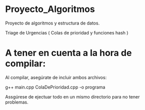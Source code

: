 # Proyecto_Algoritmos
Proyecto de algoritmos y estructura de datos.

Triage de Urgencias ( Colas de prioridad y funciones hash )

# A tener en cuenta a la hora de compilar:

Al compilar, asegúrate de incluir ambos archivos:

g++ main.cpp ColaDePrioridad.cpp -o programa

Assgúrese de ejectuar todo en un mismo directorio para no tener problemas.
